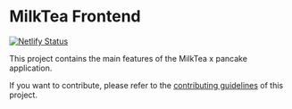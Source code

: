 # MilkTea Frontend

[![Netlify Status](https://api.netlify.com/api/v1/badges/1a7337cb-604e-4248-8c6f-de15ae0587aa/deploy-status)](https://app.netlify.com/sites/vibrant-einstein-87cd91/deploys)

This project contains the main features of the MilkTea x pancake application.

If you want to contribute, please refer to the [contributing guidelines](./CONTRIBUTING.md) of this project.
